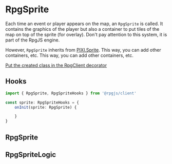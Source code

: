 # RpgSprite

Each time an event or player appears on the map, an `RpgSprite` is called. It contains the graphics of the player but also a container to put tiles of the map on top of the sprite (for overlay). Don't pay attention to this system, it is part of the RpgJS engine.

However, `RpgSprite` inherits from [PIXI.Sprite](https://pixijs.download/dev/docs/PIXI.Sprite.html). This way, you can add other containers, etc. This way, you can add other containers, etc.

[Put the created class in the RpgClient decorator](/classes/client.html#rpgclient-decorator)

## Hooks

```ts
import { RpgSprite, RpgSpriteHooks } from '@rpgjs/client'

const sprite: RpgSpriteHooks = {
    onInit(sprite: RpgSprite) {

    }
}
```

<!--@include: ../api/RpgSpriteHooks.md-->

## RpgSprite

<!--@include: ../api/RpgSprite.md-->

## RpgSpriteLogic

<!--@include: ../api/RpgSpriteLogic.md-->

